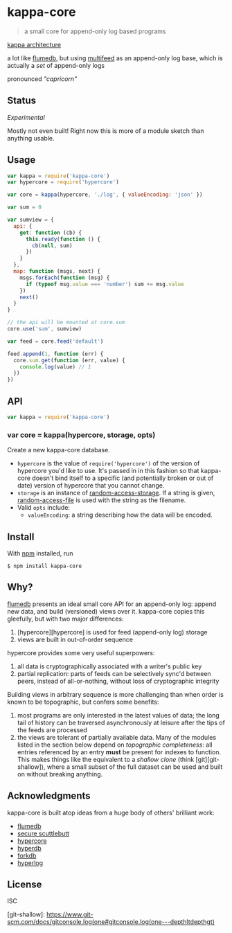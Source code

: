 # kappa-core

> a small core for append-only log based programs

[kappa architecture](http://kappa-architecture.com)

a lot like [flumedb][flumedb], but using
[multifeed](https://github.com/noffle/multifeed) as an append-only log base,
which is actually a *set* of append-only logs

pronounced *"capricorn"*

## Status

*Experimental*

Mostly not even built! Right now this is more of a module sketch than anything
usable.

## Usage

```js
var kappa = require('kappa-core')
var hypercore = require('hypercore')

var core = kappa(hypercore, './log', { valueEncoding: 'json' })

var sum = 0

var sumview = {
  api: {
    get: function (cb) {
      this.ready(function () {
        cb(null, sum)
      })
    }
  },
  map: function (msgs, next) {
    msgs.forEach(function (msg) {
      if (typeof msg.value === 'number') sum += msg.value
    })
    next()
  }
}

// the api will be mounted at core.sum
core.use('sum', sumview)

var feed = core.feed('default')

feed.append(1, function (err) {
  core.sum.get(function (err, value) {
    console.log(value) // 1
  })
})
```

## API

```js
var kappa = require('kappa-core')
```

### var core = kappa(hypercore, storage, opts)

Create a new kappa-core database.

- `hypercore` is the value of `require('hypercore')` of the version of hypercore
  you'd like to use. It's passed in in this fashion so that kappa-core doesn't
  bind itself to a specific (and potentially broken or out of date) version of
  hypercore that you cannot change.
- `storage` is an instance of
  [random-access-storage](https://github.com/random-access-storage). If a string
  is given,
  [random-access-file](https://github.com/random-access-storage/random-access-storage)
  is used with the string as the filename.
- Valid `opts` include:
  - `valueEncoding`: a string describing how the data will be encoded.

## Install

With [npm](https://npmjs.org/) installed, run

```
$ npm install kappa-core
```

## Why?

[flumedb][flumedb] presents an ideal small core API for an append-only log:
append new data, and build (versioned) views over it. kappa-core copies this
gleefully, but with two major differences:

1. [hypercore][hypercore] is used for feed (append-only log) storage
2. views are built in out-of-order sequence

hypercore provides some very useful superpowers:

1. all data is cryptographically associated with a writer's public key
2. partial replication: parts of feeds can be selectively sync'd between peers,
instead of all-or-nothing, without loss of cryptographic integrity

Building views in arbitrary sequence is more challenging than when order is
known to be topographic, but confers some benefits:

1. most programs are only interested in the latest values of data; the long tail
of history can be traversed asynchronously at leisure after the tips of the
feeds are processed
2. the views are tolerant of partially available data. Many of the modules
listed in the section below depend on *topographic completeness*: all entries
referenced by an entry **must** be present for indexes to function. This makes
things like the equivalent to a *shallow clone* (think [git][git-shallow]),
where a small subset of the full dataset can be used and built on without
breaking anything.

## Acknowledgments

kappa-core is built atop ideas from a huge body of others' brilliant work:

- [flumedb][flumedb]
- [secure scuttlebutt](http://scuttlebutt.nz)
- [hypercore](https://github.com/mafintosh/hypercore)
- [hyperdb](https://github.com/mafintosh/hyperdb)
- [forkdb](https://github.com/substack/forkdb)
- [hyperlog](https://github.com/mafintosh/hyperlog)

## License

ISC

[flumedb]: https://github.com/flumedb/flumedb
[git-shallow]: https://www.git-scm.com/docs/gitconsole.log(one#gitconsole.log(one---depthltdepthgt)
